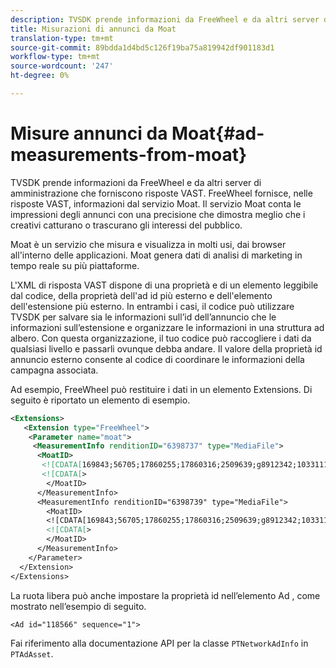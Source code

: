 ```yaml
---
description: TVSDK prende informazioni da FreeWheel e da altri server di amministrazione che forniscono risposte VAST. FreeWheel fornisce, nelle risposte VAST, informazioni dal servizio Moat. Il servizio Moat conta le impressioni degli annunci con una precisione che dimostra meglio che i creativi catturano o trascurano gli interessi del pubblico.
title: Misurazioni di annunci da Moat
translation-type: tm+mt
source-git-commit: 89bdda1d4bd5c126f19ba75a819942df901183d1
workflow-type: tm+mt
source-wordcount: '247'
ht-degree: 0%

---
```



# Misure annunci da Moat{#ad-measurements-from-moat}

TVSDK prende informazioni da FreeWheel e da altri server di amministrazione che forniscono risposte VAST. FreeWheel fornisce, nelle risposte VAST, informazioni dal servizio Moat. Il servizio Moat conta le impressioni degli annunci con una precisione che dimostra meglio che i creativi catturano o trascurano gli interessi del pubblico.

Moat è un servizio che misura e visualizza in molti usi, dai browser all&#39;interno delle applicazioni. Moat genera dati di analisi di marketing in tempo reale su più piattaforme.

L&#39;XML di risposta VAST dispone di una proprietà e di un elemento leggibile dal codice, della proprietà dell&#39;ad id più esterno e dell&#39;elemento dell&#39;estensione più esterno. In entrambi i casi, il codice può utilizzare TVSDK per salvare sia le informazioni sull’id dell’annuncio che le informazioni sull’estensione e organizzare le informazioni in una struttura ad albero. Con questa organizzazione, il tuo codice può raccogliere i dati da qualsiasi livello e passarli ovunque debba andare. Il valore della proprietà id annuncio esterno consente al codice di coordinare le informazioni della campagna associata.

Ad esempio, FreeWheel può restituire i dati in un elemento Extensions. Di seguito è riportato un elemento di esempio.

```xml
<Extensions> 
   <Extension type="FreeWheel"> 
    <Parameter name="moat"> 
     <MeasurementInfo renditionID="6398737" type="MediaFile"> 
      <MoatID> 
       <![CDATA[169843;56705;17860255;17860316;2509639;g8912342;103311138;g436558;530633]]]]> 
       <![CDATA[> 
        </MoatID> 
      </MeasurementInfo> 
      <MeasurementInfo renditionID="6398739" type="MediaFile"> 
        <MoatID> 
        <![CDATA[169843;56705;17860255;17860316;2509639;g8912342;103311138;g436558;530633]]]]> 
        <![CDATA[> 
        </MoatID> 
      </MeasurementInfo> 
    </Parameter> 
  </Extension> 
</Extensions>
```

La ruota libera può anche impostare la proprietà id nell’elemento Ad , come mostrato nell’esempio di seguito.

```
<Ad id="118566" sequence="1">
```

Fai riferimento alla documentazione API per la classe `PTNetworkAdInfo` in `PTAdAsset`.
